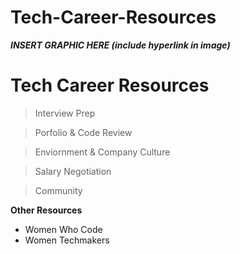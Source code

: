 # Tech-Career-Resources
***INSERT GRAPHIC HERE (include hyperlink in image)***

# Tech Career Resources

> Interview Prep

> Porfolio & Code Review

> Enviornment & Company Culture

> Salary Negotiation

> Community

**Other Resources**

- Women Who Code
- Women Techmakers
